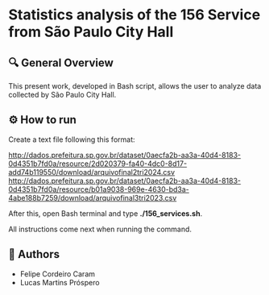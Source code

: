# Statistics analysis of the 156 Service from São Paulo City Hall 

## 🔍 General Overview

This present work, developed in Bash script, allows the user to analyze data collected by São Paulo City Hall.

## ⚙️ How to run

Create a text file following this format:

http://dados.prefeitura.sp.gov.br/dataset/0aecfa2b-aa3a-40d4-8183-0d4351b7fd0a/resource/2d020379-fa40-4dc0-8d17-add74b119550/download/arquivofinal2tri2024.csv
http://dados.prefeitura.sp.gov.br/dataset/0aecfa2b-aa3a-40d4-8183-0d4351b7fd0a/resource/b01a9038-969e-4630-bd3a-4abe188b7259/download/arquivofinal3tri2023.csv

After this, open Bash terminal and type **./156_services.sh**.

All instructions come next when running the command.

## 👥 Authors
- Felipe Cordeiro Caram
- Lucas Martins Próspero
